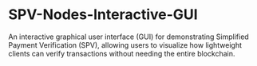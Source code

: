 # SPV-Nodes-Interactive-GUI
An interactive graphical user interface (GUI) for demonstrating Simplified Payment Verification (SPV), allowing users to visualize how lightweight clients can verify transactions without needing the entire blockchain.
